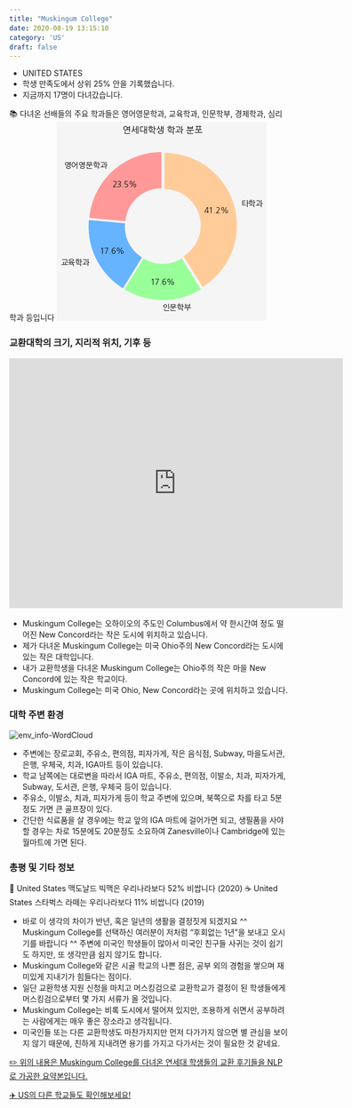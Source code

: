 ```yaml
---
title: "Muskingum College"
date: 2020-08-19 13:15:10
category: 'US'
draft: false
---
```



* UNITED STATES
* 학생 만족도에서 상위 25% 안을 기록했습니다.
* 지금까지 17명이 다녀갔습니다. 

📚 다녀온 선배들의 주요 학과들은 영어영문학과, 교육학과, 인문학부, 경제학과, 심리학과 등입니다
![department-info](../plots/US000118.png)
### 교환대학의 크기, 지리적 위치, 기후 등
<iframe
width="600"
height="450"
frameborder="0" style="border:0"
src="https://www.google.com/maps/embed/v1/place?key=AIzaSyC9e1AME-pVmWC4hBpFdu5S4dKzyepa3HQ&q=Muskingum+College&center=40.000294200000006,-81.7390462&zoom=14" allowfullscreen>
</iframe>

* Muskingum College는 오하이오의 주도인 Columbus에서 약 한시간여 정도 떨어진 New Concord라는 작은 도시에 위치하고 있습니다.
* 제가 다녀온 Muskingum College는 미국 Ohio주의 New Concord라는 도시에 있는 작은 대학입니다.
* 내가 교환학생을 다녀온 Muskingum College는 Ohio주의 작은 마을 New Concord에 있는 작은 학교이다.
* Muskingum College는 미국 Ohio, New Concord라는 곳에 위치하고 있습니다.


### 대학 주변 환경

![env_info-WordCloud](../univ_wordclouds_okt/env_info/US000118_env_info_okt.png)

* 주변에는 장로교회, 주유소, 편의점, 피자가게, 작은 음식점, Subway, 마을도서관, 은행, 우체국, 치과, IGA마트 등이 있습니다.
* 학교 남쪽에는 대로변을 따라서 IGA 마트, 주유소, 편의점, 이발소, 치과, 피자가게, Subway, 도서관, 은행, 우체국 등이 있습니다.
* 주유소, 이발소, 치과, 피자가게 등이 학교 주변에 있으며, 북쪽으로 차를 타고 5분 정도 가면 큰 골프장이 있다.
* 간단한 식료품을 살 경우에는 학교 앞의 IGA 마트에 걸어가면 되고, 생필품을 사야 할 경우는 차로 15분에도 20분정도 소요하여 Zanesville이나 Cambridge에 있는 월마트에 가면 된다.


### 총평 및 기타 정보 
🍔 United States 맥도날드 빅맥은 우리나라보다 52% 비쌉니다 (2020)
☕️ United States 스타벅스 라떼는 우리나라보다 11% 비쌉니다 (2019)
* 바로 이 생각의 차이가 반년, 혹은 일년의 생활을 결정짓게 되겠지요 ^^ Muskingum College를 선택하신 여러분이 저처럼 “후회없는 1년”을 보내고 오시기를 바랍니다 ^^ 주변에 미국인 학생들이 많아서 미국인 친구들 사귀는 것이 쉽기도 하지만, 또 생각만큼 쉽지 않기도 합니다.
* Muskingum College와 같은 시골 학교의 나쁜 점은, 공부 외의 경험을 쌓으며 재미있게 지내기가 힘들다는 점이다.
* 일단 교환학생 지원 신청을 마치고 머스킹검으로 교환학교가 결정이 된 학생들에게 머스킹검으로부터 몇 가지 서류가 올 것입니다.
* Muskingum College는 비록 도시에서 떨어져 있지만, 조용하게 쉬면서 공부하려는 사람에게는 매우 좋은 장소라고 생각됩니다.
* 미국인들 또는 다른 교환학생도 마찬가지지만 먼저 다가가지 않으면 별 관심을 보이지 않기 때문에, 친하게 지내려면 용기를 가지고 다가서는 것이 필요한 것 같네요.


[✏️ 위의 내용은 Muskingum College를 다녀온 연세대 학생들의 교환 후기들을 NLP로 가공한 요약본입니다.](http://oia.yonsei.ac.kr/partner/expReport.asp?ucode=US000118&bgbn=A)

[✈️ US의 다른 학교들도 확인해보세요!](https://yonsei-exchange.netlify.app/?category=US)
